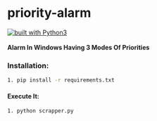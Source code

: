 # priority-alarm
[![built with Python3](https://img.shields.io/badge/built%20with-Python3-red.svg)](https://www.python.org/)
<br>
<br>
**Alarm In Windows Having 3 Modes Of Priorities**
<br>
### Installation:

```bash
1. pip install -r requirements.txt
```
#### Execute It:
```bash
1. python scrapper.py
```
<br>
